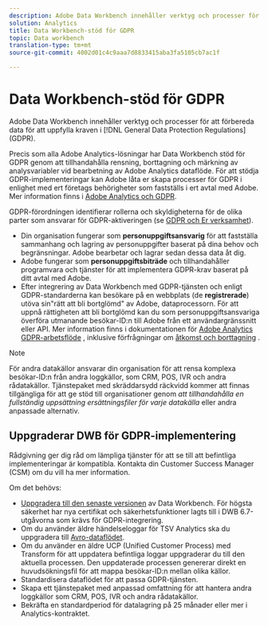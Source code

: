 ```yaml
---
description: Adobe Data Workbench innehåller verktyg och processer för att förbereda dina data så att de överensstämmer med de allmänna dataskyddsreglerna (GDPR).
solution: Analytics
title: Data Workbench-stöd för GDPR
topic: Data workbench
translation-type: tm+mt
source-git-commit: 4002d01c4c9aaa7d8833415aba3fa5105cb7ac1f

---
```



# Data Workbench-stöd för GDPR

Adobe Data Workbench innehåller verktyg och processer för att förbereda data för att uppfylla kraven i [!DNL General Data Protection Regulations] (GDPR).

Precis som alla Adobe Analytics-lösningar har Data Workbench stöd för GDPR genom att tillhandahålla rensning, borttagning och märkning av analysvariabler vid bearbetning av Adobe Analytics dataflöde. För att stödja GDPR-implementeringar kan Adobe låta er skapa processer för GDPR i enlighet med ert företags behörigheter som fastställs i ert avtal med Adobe. Mer information finns i [Adobe Analytics och GDPR](https://docs.adobe.com/content/help/en/analytics/admin/data-governance/an-gdpr-overview.html).

GDPR-förordningen identifierar rollerna och skyldigheterna för de olika parter som ansvarar för GDPR-aktiveringen (se [GDPR och Er verksamhet](https://www.adobe.com/privacy/general-data-protection-regulation.html)).

* Din organisation fungerar som **personuppgiftsansvarig** för att fastställa sammanhang och lagring av personuppgifter baserat på dina behov och begränsningar. Adobe bearbetar och lagrar sedan dessa data åt dig.
* Adobe fungerar som **personuppgiftsbiträde** och tillhandahåller programvara och tjänster för att implementera GDPR-krav baserat på ditt avtal med Adobe.
* Efter integrering av Data Workbench med GDPR-tjänsten och enligt GDPR-standarderna kan besökare på en webbplats (de **registrerade**) utöva sin&quot;rätt att bli bortglömd&quot; av Adobe, dataprocessorn. För att uppnå rättigheten att bli bortglömd kan du som personuppgiftsansvariga överföra utmanande besökar-ID:n till Adobe från ett användargränssnitt eller API. Mer information finns i dokumentationen för [Adobe Analytics GDPR-arbetsflöde](https://docs.adobe.com/help/en/analytics/admin/data-governance/an-gdpr-workflow.html) , inklusive förfrågningar om [åtkomst och borttagning](https://docs.adobe.com/content/help/en/analytics/admin/data-governance/gdpr-submit-access-delete.html) .

>[!NOTE]
>
>För andra datakällor ansvarar din organisation för att rensa komplexa besökar-ID:n från andra loggkällor, som CRM, POS, IVR och andra rådatakällor. Tjänstepaket med skräddarsydd räckvidd kommer att finnas tillgängliga för att ge stöd till organisationer genom _att tillhandahålla en fullständig uppsättning ersättningsfiler för varje datakälla_ eller andra anpassade alternativ.

## Uppgraderar DWB för GDPR-implementering

Rådgivning ger dig råd om lämpliga tjänster för att se till att befintliga implementeringar är kompatibla. Kontakta din Customer Success Manager (CSM) om du vill ha mer information.

Om det behövs:

* [Uppgradera till den senaste versionen](https://docs.adobe.com/content/help/en/data-workbench/using/release-notes/release-notes.html) av Data Workbench. För högsta säkerhet har nya certifikat och säkerhetsfunktioner lagts till i DWB 6.7-utgåvorna som krävs för GDPR-integrering.
* Om du använder äldre händelseloggar för TSV Analytics ska du uppgradera till [Avro-dataflödet](https://docs.adobe.com/content/help/en/data-workbench/using/dataset/log-proc-config-file/c-log-sources.html#section-9a824b4c3d5549e7952a7111232035b2).
* Om du använder en äldre UCP (Unified Customer Process) med Transform för att uppdatera befintliga loggar uppgraderar du till den aktuella processen. Den uppdaterade processen genererar direkt en huvudsökningsfil för att mappa besökar-ID:n mellan olika källor.
* Standardisera dataflödet för att passa GDPR-tjänsten.
* Skapa ett tjänstepaket med anpassad omfattning för att hantera andra loggkällor som CRM, POS, IVR och andra rådatakällor.
* Bekräfta en standardperiod för datalagring på 25 månader eller mer i Analytics-kontraktet.
